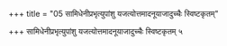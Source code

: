 +++
title = "05 सामिधेनीप्रभृत्युपांशु यजत्योत्तमादनूयाजादुच्चैः स्विष्टकृतम्"

+++
सामिधेनीप्रभृत्युपांशु यजत्योत्तमादनूयाजादुच्चैः स्विष्टकृतम् ५